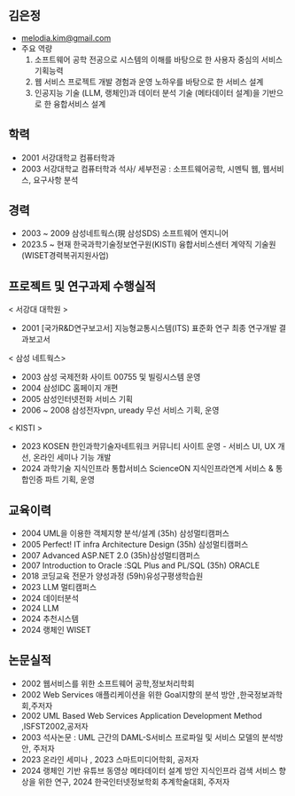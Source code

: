 ## 김은정
-  melodia.kim@gmail.com 
-  주요 역량
   1. 소프트웨어 공학 전공으로 시스템의 이해를 바탕으로 한 사용자 중심의 서비스 기획능력
   2. 웹 서비스 프로젝트 개발 경험과 운영 노하우를 바탕으로 한 서비스 설계
   3. 인공지능 기술 (LLM, 랭체인)과 데이터 분석 기술 (메타데이터 설계)을 기반으로 한 융합서비스 설계

## 학력
- 2001 서강대학교 컴퓨터학과
- 2003 서강대학교 컴퓨터학과 석사/ 세부전공 : 소프트웨어공학, 시멘틱 웹, 웹서비스, 요구사항 분석              
                       
## 경력
- 2003 ~  2009   삼성네트웍스(現 삼성SDS) 소프트웨어 엔지니어
- 2023.5 ~ 현재  한국과학기술정보연구원(KISTI) 융합서비스센터 계약직 기술원 (WISET경력복귀지원사업)
                
## 프로젝트 및 연구과제 수행실적

< 서강대 대학원 >
- 2001 [국가R&D연구보고서] 지능형교통시스템(ITS) 표준화 연구 최종 연구개발 결과보고서

< 삼성 네트웍스>
- 2003 삼성 국제전화 사이트 00755 및 빌링시스템 운영 
- 2004 삼성IDC 홈페이지 개편
- 2005 삼성인터넷전화 서비스 기획
- 2006 ~ 2008 삼성전자vpn, uready 무선 서비스 기획, 운영

< KISTI >
- 2023  KOSEN 한인과학기술자네트워크 커뮤니티 사이트 운영 - 서비스 UI, UX 개선, 온라인 세미나 기능 개발
- 2024  과학기술 지식인프라 통합서비스 ScienceON 지식인프라연계 서비스 & 통합인증 파트 기획, 운영
  
## 교육이력
- 2004 UML을 이용한 객체지향 분석/설계 (35h) 삼성멀티캠퍼스
- 2005 Perfect! IT infra Architecture Design  (35h) 삼성멀티캠퍼스
- 2007 Advanced ASP.NET 2.0 (35h)삼성멀티캠퍼스
- 2007 Introduction to Oracle :SQL Plus and PL/SQL (35h) ORACLE
- 2018 코딩교육 전문가 양성과정 (59h)유성구평생학습원
- 2023 LLM 멀티캠퍼스
- 2024 데이터분석
- 2024 LLM
- 2024 추천시스템
- 2024 랭체인 WISET
  
## 논문실적
- 2002 웹서비스를 위한 소프트웨어 공학,정보처리학회
- 2002 Web Services 애플리케이션을 위한 Goal지향의 분석 방안 ,한국정보과학회,주저자
- 2002 UML Based Web Services Application Development Method ,ISFST2002,공저자
- 2003 석사논문 : UML 근간의 DAML-S서비스 프로파일 및 서비스 모델의 분석방안, 주저자
- 2023 온라인 세미나 , 2023 스마트미디어학회, 공저자
- 2024 랭체인 기반 유튜브 동영상 메타데이터 설계 방안 지식인프라 검색 서비스 향상을 위한 연구, 2024 한국인터넷정보학회 추계학술대회, 주저자

<!--
**melodiakim/melodiakim** is a ✨ _special_ ✨ repository because its `README.md` (this file) appears on your GitHub profile.

Here are some ideas to get you started:

- 🔭 I’m currently working on ...
- 🌱 I’m currently learning ...
- 👯 I’m looking to collaborate on ...
- 🤔 I’m looking for help with ...
- 💬 Ask me about ...
- 📫 How to reach me: ...
- 😄 Pronouns: ...
- ⚡ Fun fact: ...
-->
